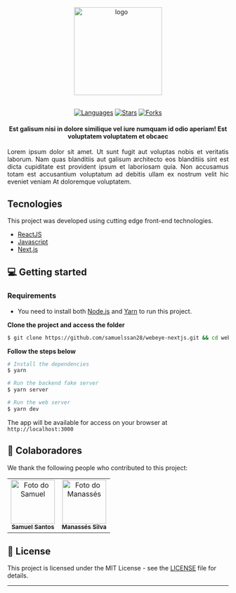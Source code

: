<div align="center">
  <img src="https://user-images.githubusercontent.com/42661697/138454610-e776efff-65c5-455d-959e-d0847a251049.png" height="200rem" alt="logo">

  <br/>
   <br/>

[![Languages](https://img.shields.io/github/languages/count/samuelssan28/webeye-nextjs?color=%23004AAD&style=flat-square)](#)
[![Stars](https://img.shields.io/github/stars/samuelssan28/webeye-nextjs?color=004AAD&style=flat-square)](https://github.com/samuelssan28/webeye-nextjs/stargazers)
[![Forks](https://img.shields.io/github/forks/samuelssan28/webeye-nextjs?color=004AAD&style=flat-square)](https://github.com/samuelssan28/webeye-nextjs/forks)
  
</div>

<h4 align="center">
 Est galisum nisi in dolore similique vel iure numquam id odio aperiam! Est voluptatem voluptatem et obcaec
</h4>

<p align="justify">
 Lorem ipsum dolor sit amet. Ut sunt fugit aut voluptas nobis et veritatis laborum. Nam quas blanditiis aut galisum architecto eos blanditiis sint est dicta cupiditate est provident ipsum et laboriosam quia. Non accusamus totam est accusantium voluptatum ad debitis ullam ex nostrum velit hic eveniet veniam At doloremque voluptatem.

## Tecnologies
This project was developed using cutting edge front-end technologies.

- [ReactJS](https://reactjs.org/)
- [Javascript](https://www.typescriptlang.org/)
- [Next.js](https://nextjs.org/)

## 💻 Getting started

### Requirements

- You need to install both [Node.js](https://nodejs.org/en/download/) and [Yarn](https://yarnpkg.com/) to run this project.

**Clone the project and access the folder**

```bash
$ git clone https://github.com/samuelssan28/webeye-nextjs.git && cd webeye-nextjs
```

**Follow the steps below**

```bash
# Install the dependencies
$ yarn

# Run the backend fake server
$ yarn server

# Run the web server
$ yarn dev
```

The app will be available for access on your browser at `http://localhost:3000`

## 🤝 Colaboradores

We thank the following people who contributed to this project:

<table>  
    <td align="center">
      <a href="#">
        <img src="https://avatars.githubusercontent.com/u/42661697?v=4" width="100px;" alt="Foto do Samuel"/><br>
        <sub>
          <b>Samuel Santos</b>
        </sub>
      </a>
    </td>
  <td align="center">
      <a href="#">
        <img src="https://avatars.githubusercontent.com/u/43761534?v=4" width="100px;" alt="Foto do Manassés"/><br>
        <sub>
          <b>Manassés Silva</b>
        </sub>
      </a>
    </td>
    </tr>
</table>

## 📝 License

This project is licensed under the MIT License - see the [LICENSE](LICENSE) file for details.

---
